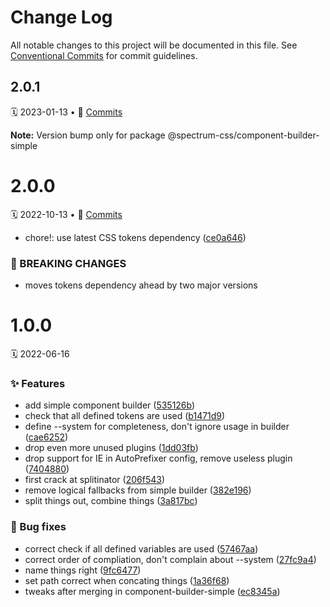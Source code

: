 # Change Log

All notable changes to this project will be documented in this file.
See [Conventional Commits](https://conventionalcommits.org) for commit guidelines.

<a name="2.0.1"></a>
## 2.0.1
🗓 2023-01-13 • 📝 [Commits](https://github.com/adobe/spectrum-css/compare/@spectrum-css/component-builder-simple@2.0.0...@spectrum-css/component-builder-simple@2.0.1)

**Note:** Version bump only for package @spectrum-css/component-builder-simple





<a name="2.0.0"></a>
# 2.0.0
🗓 2022-10-13 • 📝 [Commits](https://github.com/adobe/spectrum-css/compare/@spectrum-css/component-builder-simple@1.0.0...@spectrum-css/component-builder-simple@2.0.0)

* chore!: use latest CSS tokens dependency ([ce0a646](https://github.com/adobe/spectrum-css/commit/ce0a646))


### 🛑 BREAKING CHANGES

* moves tokens dependency ahead by two major versions





<a name="1.0.0"></a>
# 1.0.0
🗓 2022-06-16

### ✨ Features

* add simple component builder ([535126b](https://github.com/adobe/spectrum-css/commit/535126b))
* check that all defined tokens are used ([b1471d9](https://github.com/adobe/spectrum-css/commit/b1471d9))
* define --system for completeness, don't ignore usage in builder ([cae6252](https://github.com/adobe/spectrum-css/commit/cae6252))
* drop even more unused plugins ([1dd03fb](https://github.com/adobe/spectrum-css/commit/1dd03fb))
* drop support for IE in AutoPrefixer config, remove useless plugin ([7404880](https://github.com/adobe/spectrum-css/commit/7404880))
* first crack at splitinator ([206f543](https://github.com/adobe/spectrum-css/commit/206f543))
* remove logical fallbacks from simple builder ([382e196](https://github.com/adobe/spectrum-css/commit/382e196))
* split things out, combine things ([3a817bc](https://github.com/adobe/spectrum-css/commit/3a817bc))


### 🐛 Bug fixes

* correct check if all defined variables are used ([57467aa](https://github.com/adobe/spectrum-css/commit/57467aa))
* correct order of compliation, don't complain about --system ([27fc9a4](https://github.com/adobe/spectrum-css/commit/27fc9a4))
* name things right ([9fc6477](https://github.com/adobe/spectrum-css/commit/9fc6477))
* set path correct when concating things ([1a36f68](https://github.com/adobe/spectrum-css/commit/1a36f68))
* tweaks after merging in component-builder-simple ([ec8345a](https://github.com/adobe/spectrum-css/commit/ec8345a))

